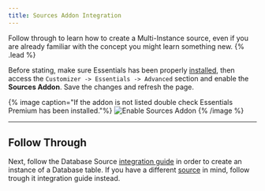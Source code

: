 ```yaml
---
title: Sources Addon Integration
---
```


Follow through to learn how to create a Multi-Instance source, even if you are already familiar with the concept you might learn something new. {% .lead %}

Before stating, make sure Essentials has been properly [installed](../../integration), then access the `Customizer -> Essentials -> Advanced` section and enable the **Sources Addon**. Save the changes and refresh the page.

{% image caption="If the addon is not listed double check Essentials Premium has been installed."%}
![Enable Sources Addon](/assets/ytp/sources/integration/enable-addon.gif)
{% /image %}

---

## Follow Through

Next, follow the Database Source [integration guide](sources/providers/database#integration) in order to create an instance of a Database table. If you have a different [source](sources/providers) in mind, follow trough it integration guide instead.
